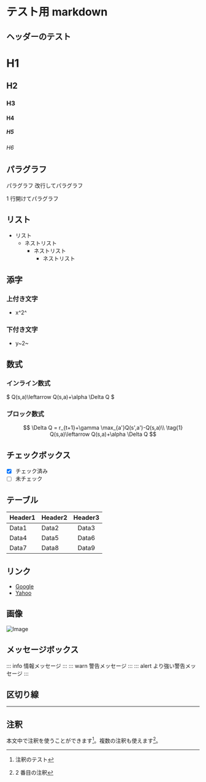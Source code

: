 # テスト用 markdown

## ヘッダーのテスト

# H1

## H2

### H3

#### H4

##### H5

###### H6

## パラグラフ

パラグラフ
改行してパラグラフ

1 行開けてパラグラフ

## リスト

-   リスト
    -   ネストリスト
        -   ネストリスト
            -   ネストリスト

## 添字

### 上付き文字

-   x^2^

### 下付き文字

-   y~2~

## 数式

### インライン数式

$ Q(s,a)\leftarrow Q(s,a)+\alpha \Delta Q $

### ブロック数式

$$
  \Delta Q = r_{t+1}+\gamma \max_{a'}Q(s',a')-Q(s,a)\\ \tag{1}
  Q(s,a)\leftarrow Q(s,a)+\alpha \Delta Q
$$

## チェックボックス

-   [x] チェック済み
-   [ ] 未チェック

## テーブル

| Header1 | Header2 | Header3 |
| ------- | ------- | :-----: |
| Data1   | Data2   |  Data3  |
| Data4   | Data5   |  Data6  |
| Data7   | Data8   |  Data9  |

## リンク

-   [Google](https://www.google.com)
-   [Yahoo](https://www.yahoo.co.jp)

## 画像

![Image](https://www.naoki-workspace.net/_astro/logo.XyeQG64k_Z2asCW3.webp)

## メッセージボックス

::: info
情報メッセージ
:::
::: warn
警告メッセージ
:::
::: alert
より強い警告メッセージ
:::

## 区切り線

---

## 注釈

本文中で注釈を使うことができます[^1]。複数の注釈も使えます[^2]。

[^1]: 注釈のテスト
[^2]: 2 番目の注釈
